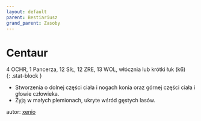 ```yaml
---
layout: default
parent: Bestiariusz
grand_parent: Zasoby
---
```


# Centaur

4 OCHR, 1 Pancerza, 12 SIŁ, 12 ZRE, 13 WOL, włócznia lub krótki łuk (k6)  
{: .stat-block }

- Stworzenia o dolnej części ciała i nogach konia oraz górnej części ciała i głowie człowieka.  
- Żyją w małych plemionach, ukryte wśród gęstych lasów.  

autor: [xenio](https://xenioinabottle.blogspot.com)
